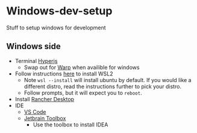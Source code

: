 # Windows-dev-setup
Stuff to setup windows for development

## Windows side
* Terminal [Hyperjs](https://hyper.is/)
  * Swap out for [Warp](https://www.warp.dev/) when availible for windows 
* Follow instructions [here](https://learn.microsoft.com/en-us/windows/wsl/install) to install WSL2
  * Note `wsl --install` will install ubuntu by default. If you would like a different distro, read the instructions further to pick your distro.
  * Follow prompts, but it will expect you to `reboot`.
* Install [Rancher Desktop](https://rancherdesktop.io/)
* IDE
  * [VS Code](https://code.visualstudio.com/)
  * [Jetbrain Toolbox](https://www.jetbrains.com/toolbox-app/)
    * Use the toolbox to install IDEA    
